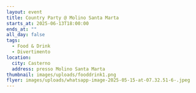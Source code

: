 ```yaml
---
layout: event
title: Country Party @ Molino Santa Marta
starts_at: 2025-06-13T18:00:00
ends_at: ""
all_day: false
tags:
  - Food & Drink
  - Divertimento
location:
  city: Casterno
  address: presso Molino Santa Marta
thumbnail: images/uploads/fooddrink1.png
flyer: images/uploads/whatsapp-image-2025-05-15-at-07.32.51-6-.jpeg
---
```

